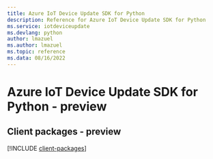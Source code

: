 ```yaml
---
title: Azure IoT Device Update SDK for Python
description: Reference for Azure IoT Device Update SDK for Python
ms.service: iotdeviceupdate
ms.devlang: python
author: lmazuel
ms.author: lmazuel
ms.topic: reference
ms.data: 08/16/2022
---
```

# Azure IoT Device Update SDK for Python - preview

## Client packages - preview
[!INCLUDE [client-packages](iot-device-update-client-index.md)]